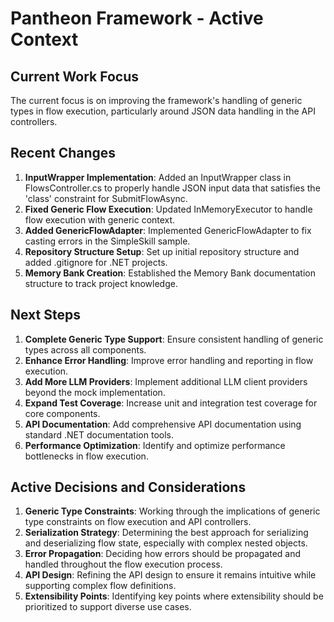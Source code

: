 # Pantheon Framework - Active Context

## Current Work Focus
The current focus is on improving the framework's handling of generic types in flow execution, particularly around JSON data handling in the API controllers.

## Recent Changes
1. **InputWrapper Implementation**: Added an InputWrapper class in FlowsController.cs to properly handle JSON input data that satisfies the 'class' constraint for SubmitFlowAsync.
2. **Fixed Generic Flow Execution**: Updated InMemoryExecutor to handle flow execution with generic context.
3. **Added GenericFlowAdapter**: Implemented GenericFlowAdapter to fix casting errors in the SimpleSkill sample.
4. **Repository Structure Setup**: Set up initial repository structure and added .gitignore for .NET projects.
5. **Memory Bank Creation**: Established the Memory Bank documentation structure to track project knowledge.

## Next Steps
1. **Complete Generic Type Support**: Ensure consistent handling of generic types across all components.
2. **Enhance Error Handling**: Improve error handling and reporting in flow execution.
3. **Add More LLM Providers**: Implement additional LLM client providers beyond the mock implementation.
4. **Expand Test Coverage**: Increase unit and integration test coverage for core components.
5. **API Documentation**: Add comprehensive API documentation using standard .NET documentation tools.
6. **Performance Optimization**: Identify and optimize performance bottlenecks in flow execution.

## Active Decisions and Considerations
1. **Generic Type Constraints**: Working through the implications of generic type constraints on flow execution and API controllers.
2. **Serialization Strategy**: Determining the best approach for serializing and deserializing flow state, especially with complex nested objects.
3. **Error Propagation**: Deciding how errors should be propagated and handled throughout the flow execution process.
4. **API Design**: Refining the API design to ensure it remains intuitive while supporting complex flow definitions.
5. **Extensibility Points**: Identifying key points where extensibility should be prioritized to support diverse use cases.
